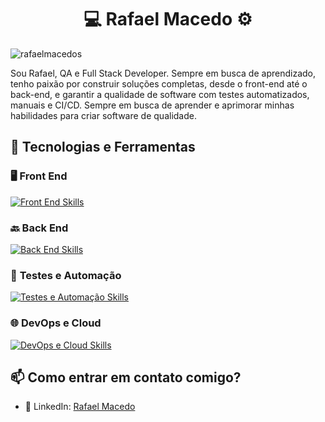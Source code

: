<h1 align="center">💻 Rafael Macedo ⚙️</h1>

<p align="left"> <img src="https://komarev.com/ghpvc/?username=rafaelmacedos&label=Profile%20views&color=0e75b6&style=flat" alt="rafaelmacedos" /> </p>

Sou Rafael, QA e Full Stack Developer. Sempre em busca de aprendizado, tenho paixão por construir soluções completas, desde o front-end até o back-end, e garantir a qualidade de software com testes automatizados, manuais e CI/CD. Sempre em busca de aprender e aprimorar minhas habilidades para criar software de qualidade.

## 🔧 Tecnologias e Ferramentas

### 🖥️ **Front End**

[![Front End Skills](https://skillicons.dev/icons?i=html,css,tailwind,js,ts,react,next)](https://skillicons.dev)

### 🔙 **Back End**

[![Back End Skills](https://skillicons.dev/icons?i=java,spring,nodejs,python,mysql,postgres,mongodb)](https://skillicons.dev)

### 🔧 **Testes e Automação**

[![Testes e Automação Skills](https://skillicons.dev/icons?i=cypress,postman,selenium,jenkins,gherkin)](https://skillicons.dev)

### 🌐 **DevOps e Cloud**

[![DevOps e Cloud Skills](https://skillicons.dev/icons?i=git,linux,vercel,aws,nginx,cloudflare)](https://skillicons.dev)



## 📫 Como entrar em contato comigo?

- 💼 LinkedIn: [Rafael Macedo](https://www.linkedin.com/in/rafaelmacedos/)


